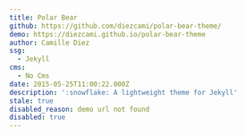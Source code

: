 ```yaml
---
title: Polar Bear
github: https://github.com/diezcami/polar-bear-theme/
demo: https://diezcami.github.io/polar-bear-theme
author: Camille Diez
ssg:
  - Jekyll
cms:
  - No Cms
date: 2015-05-25T11:00:22.000Z
description: ':snowflake: A lightweight theme for Jekyll'
stale: true
disabled_reason: demo url not found
disabled: true
---
```

